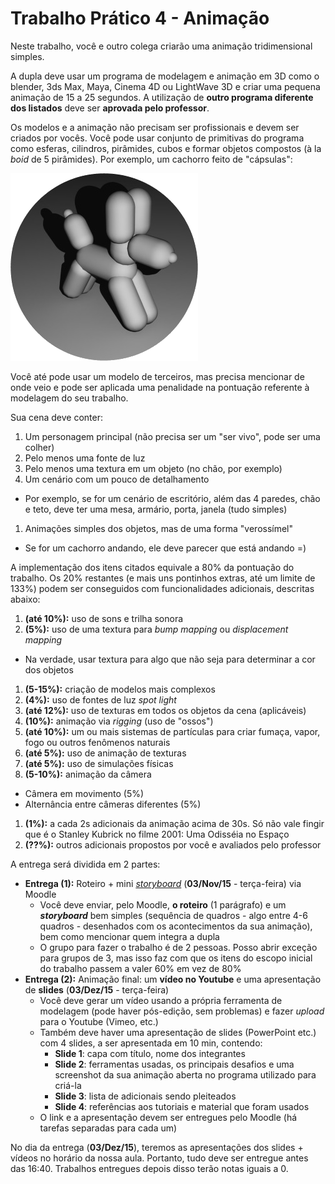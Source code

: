 # Trabalho Prático 4 - Animação

Neste trabalho, você e outro colega criarão uma animação tridimensional
simples.

A dupla deve usar um programa de modelagem e animação em 3D como o blender, 3ds
Max, Maya, Cinema 4D ou LightWave 3D e criar uma pequena animação de 15 a 25
segundos. A utilização de **outro programa diferente dos listados** deve ser
**aprovada pelo professor**.

Os modelos e a animação não precisam ser profissionais e devem ser criados por
vocês. Você pode usar conjunto de primitivas do programa como esferas, cilindros,
pirâmides, cubos e formar objetos compostos (à la _boid_ de 5 pirâmides).
Por exemplo, um cachorro feito de "cápsulas":

![](images/balloon-dog.png)

Você até pode usar um modelo de terceiros, mas precisa mencionar de onde veio e pode
ser aplicada uma penalidade na pontuação referente à modelagem do seu trabalho.

Sua cena deve conter:

1. Um personagem principal (não precisa ser um "ser vivo", pode ser uma colher)
1. Pelo menos uma fonte de luz
1. Pelo menos uma textura em um objeto (no chão, por exemplo)
1. Um cenário com um pouco de detalhamento
  - Por exemplo, se for um cenário de escritório, além das 4 paredes, chão e
    teto, deve ter uma mesa, armário, porta, janela (tudo simples)
1. Animações simples dos objetos, mas de uma forma "verossímel"
  - Se for um cachorro andando, ele deve parecer que está andando =)

A implementação dos itens citados equivale a 80% da pontuação do trabalho. Os
20% restantes (e mais uns pontinhos extras, até um limite de 133%) podem ser conseguidos com
funcionalidades adicionais, descritas abaixo:

1. **(até 10%):** uso de sons e trilha sonora
1. **(5%):** uso de uma textura para _bump mapping_ ou _displacement mapping_
  - Na verdade, usar textura para algo que não seja para determinar a cor dos objetos
1. **(5-15%):** criação de modelos mais complexos
1. **(4%):** uso de fontes de luz _spot light_
1. **(até 12%):** uso de texturas em todos os objetos da cena (aplicáveis)
1. **(10%):** animação via _rigging_ (uso de "ossos")
1. **(até 10%):** um ou mais sistemas de partículas para criar fumaça, vapor, fogo
   ou outros fenômenos naturais
1. **(até 5%):** uso de animação de texturas
1. **(até 5%):** uso de simulações físicas
1. **(5-10%):** animação da câmera
  - Câmera em movimento (5%)
  - Alternância entre câmeras diferentes (5%)
1. **(1%):** a cada 2s adicionais da animação acima de 30s. Só não vale
   fingir que é o Stanley Kubrick no filme 2001: Uma Odisséia no Espaço
1. **(??%):** outros adicionais propostos por você e avaliados pelo
  professor

A entrega será dividida em 2 partes:

- **Entrega (1):** Roteiro + mini [_storyboard_](http://pt.wikipedia.org/wiki/Storyboard) (**03/Nov/15** - terça-feira) via Moodle
  - Você deve enviar, pelo Moodle, **o roteiro** (1 parágrafo) e um **_storyboard_** bem simples (sequência de quadros -
    algo entre 4-6 quadros - desenhados com os acontecimentos da sua animação), bem como mencionar quem integra
    a dupla
  - O grupo para fazer o trabalho é de 2 pessoas. Posso abrir exceção para grupos de 3,
    mas isso faz com que os itens do escopo inicial do trabalho passem a valer 60% em vez de 80%
- **Entrega (2):** Animação final: um **vídeo no Youtube** e uma apresentação de **slides** (**03/Dez/15** - terça-feira)
  - Você deve gerar um vídeo usando a própria ferramenta de modelagem (pode haver pós-edição, sem problemas) e
    fazer _upload_ para o Youtube (Vimeo, etc.)
  - Também deve haver uma apresentação de slides (PowerPoint etc.) com 4 slides, a ser apresentada em 10 min, contendo:
    - **Slide 1**: capa com título, nome dos integrantes
    - **Slide 2**: ferramentas usadas, os principais desafios e uma screenshot da sua animação
       aberta no programa utilizado para criá-la
    - **Slide 3**: lista de adicionais sendo pleiteados
    - **Slide 4**: referências aos tutoriais e material que foram usados
  - O link e a apresentação devem ser entregues pelo Moodle (há tarefas separadas para cada um)

No dia da entrega (**03/Dez/15**), teremos as apresentações dos slides + vídeos
no horário da nossa aula. Portanto, tudo deve ser entregue antes das 16:40. Trabalhos entregues depois
disso terão notas iguais a 0.
